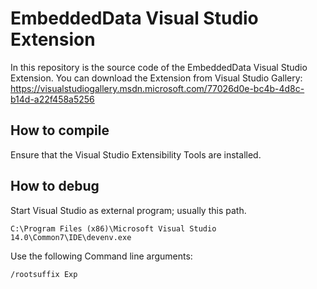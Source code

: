 # EmbeddedData Visual Studio Extension

In this repository is the source code of the EmbeddedData Visual Studio Extension.
You can download the Extension from Visual Studio Gallery:
https://visualstudiogallery.msdn.microsoft.com/77026d0e-bc4b-4d8c-b14d-a22f458a5256

## How to compile

Ensure that the Visual Studio Extensibility Tools are installed.

## How to debug

Start Visual Studio as external program; usually this path.

    C:\Program Files (x86)\Microsoft Visual Studio 14.0\Common7\IDE\devenv.exe

Use the following Command line arguments:

    /rootsuffix Exp
